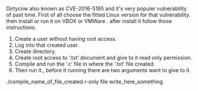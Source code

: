 Dirtycow also known as CVE-2016-5195 and it's very populer vulnerability of past time.
First of all choose the fitted Linux version for that vulnerability.
then install or run it on VBOX or VMWare .
after install it follow those instructions.
1.	Create a user without having root access.
2.	Log into that created user.
3.	Create directory.
4.	Create root access to ‘.txt’ document and give to it read only permission.
5.	Compile and run the ‘.c’ file in where the ‘.txt’ file created.
6.	Then run it., 
before it running there are two arguments want to give to it.


./compile_name_of_file_created r-only file  write_here_something
